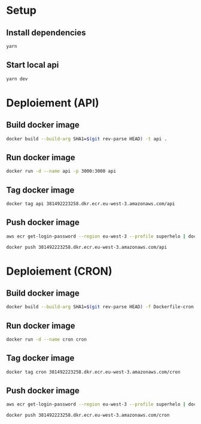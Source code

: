 # Setup

## Install dependencies

```sh
yarn
```

## Start local api

```sh
yarn dev
```

# Deploiement (API)

## Build docker image

```sh
docker build --build-arg SHA1=$(git rev-parse HEAD) -t api .
```

## Run docker image

```sh
docker run -d --name api -p 3000:3000 api
```

## Tag docker image

```sh
docker tag api 381492223258.dkr.ecr.eu-west-3.amazonaws.com/api
```

## Push docker image

```sh
aws ecr get-login-password --region eu-west-3 --profile superhelo | docker login --username AWS --password-stdin 381492223258.dkr.ecr.eu-west-3.amazonaws.com
```

```sh
docker push 381492223258.dkr.ecr.eu-west-3.amazonaws.com/api
```

# Deploiement (CRON)

## Build docker image

```sh
docker build --build-arg SHA1=$(git rev-parse HEAD) -f Dockerfile-cron -t cron .
```

## Run docker image

```sh
docker run -d --name cron cron
```

## Tag docker image

```sh
docker tag cron 381492223258.dkr.ecr.eu-west-3.amazonaws.com/cron
```

## Push docker image

```sh
aws ecr get-login-password --region eu-west-3 --profile superhelo | docker login --username AWS --password-stdin 381492223258.dkr.ecr.eu-west-3.amazonaws.com
```

```sh
docker push 381492223258.dkr.ecr.eu-west-3.amazonaws.com/cron
```
